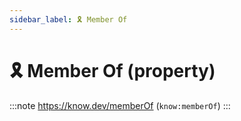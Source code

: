 ```yaml
---
sidebar_label: 🎗️ Member Of
---
```


# 🎗️ Member Of (property)

:::note
https://know.dev/memberOf
(`know:memberOf`)
:::

